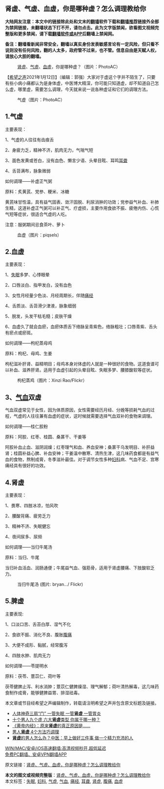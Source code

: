  <h2>肾虚、气虚、血虚，你是哪种虚？怎么调理教给你</h2> <p class="notice"><b>大陆网友注意：本文中的链接除此处和文末的<a href="https://github.com/bannedbook/fanqiang" >翻墙</a>软件下载和<a href="https://github.com/killgcd/justmysocks/blob/master/README.md">翻墙推荐</a>链接外全部为禁网链接，未翻墙状态下打不开，请勿点击。此为文字版禁闻，欲看图文视频完整版和更多禁闻，请下载<a href="https://github.com/bannedbook/fanqiang">翻墙软件或APP</a>后翻墙上禁闻网。</p><p>备注：翻墙看新闻非常安全，翻墙以真实身份发表敏感言论有一定风险，但只看不说则没有任何风险，翻的人太多，政府管不过来，也不管。信息自由是天赋人权，请放心大胆的翻墙。</b></p>  <div class="entry"> <figure><figcaption><a href="https://www.bannedbook.org/bnews/tag/%e8%82%be%e8%99%9a/" class="st_tag internal_tag" rel="tag" title="标签 肾虚 下的日志">肾虚</a>、<a href="https://www.bannedbook.org/bnews/tag/%E6%B0%94%E8%99%9A/" class="st_tag internal_tag" rel="tag" title="标签 气虚 下的日志">气虚</a>、<a href="https://www.bannedbook.org/bnews/tag/%E8%A1%80%E8%99%9A/" class="st_tag internal_tag" rel="tag" title="标签 血虚 下的日志">血虚</a>，你是哪种虚？（图片：PhotoAC）</figcaption></figure> <p>【<span class='wp_keywordlink_affiliate'><a href="https://www.soundofhope.org" title="希望之声" target="_blank">希望之声</a></span>2021年1月12日】（编辑：郭强）大家对于虚这个字并不陌生了，只要有些小病小痛都认为是身体虚，中医博大精深，你可能只知道虚，却不知道自己怎么虚，哪里虚，需要怎么调理，今天就来说一说各种虚证和它们的调理方法。</p> <figure><figcaption>气虚（图片：PhotoAC）</figcaption></figure> <h2>1.气虚</h2> <p>主要表现：</p> <p>1、气虚的人往往有齿痕舌</p> <p>2、身疲力乏，精神不济，肌肉无力，气喘气短</p> <p>3、面色发黄或苍白，没有血色、懒言少语、头晕目眩、耳鸣<a href="https://www.bannedbook.org/bnews/tag/%E8%80%B3%E8%81%8B/" class="st_tag internal_tag" rel="tag" title="标签 耳聋 下的日志">耳聋</a></p> <p>4、舌苔满布，脉象微弱</p> <p>如何调理——补虚正气粥</p> <p>原料：炙黄芪、党参、粳米、冰糖</p> <p>黄芪味甘性温，具有益气固表、敛汗固脱、利尿消肿的功效；党参益气补血、补肺生精，这道补虚正气粥可以补正气、疗虚损，主要作用食欲不振、疲倦内伤、心慌气短等症状，很适合气虚的人吃。</p> <p>注意：服粥期间忌食茶叶、萝卜</p>  <figure><figcaption>血虚（图片：piqsels）</figcaption></figure> <h2>2.血虚</h2> <p>主要表现：</p> <p>1、<a href="https://www.bannedbook.org/bnews/tag/%e5%a4%b1%e7%9c%a0/" class="st_tag internal_tag" rel="tag" title="标签 失眠 下的日志">失眠</a>多梦、心悸眼晕</p> <p>2、口唇淡白、指甲发白，没有血色</p> <p>3、女性月经量少色淡、月经周期长，伴随<a href="https://www.bannedbook.org/bnews/tag/%E7%97%9B%E7%BB%8F/" class="st_tag internal_tag" rel="tag" title="标签 痛经 下的日志">痛经</a></p> <p>4、舌质淡、舌苔滑少津液，脉象细弱</p> <p>5、脱发，头发干枯毛糙；皮肤干燥</p> <p>6、血虚久了就会血瘀，血瘀体质舌下络脉呈青紫色，络脉粗壮；口唇青紫、舌头有瘀点或瘀斑。</p> <p>如何调理——枸杞蒸母鸡</p> <p>原料：枸杞、母鸡、生姜</p> <p>枸杞滋补肝肾、益精明目；母鸡本身对体虚的人就是一种很好的食物。这道食谱可以补血、滋养肝肾。适用于血虚引起的头晕目眩、失眠多梦、腰膝酸软等症状。</p>  <figure><figcaption>枸杞蒸鸡（图片：Xinzi Rao/Flickr）</figcaption></figure> <h2>3、<a href="https://www.bannedbook.org/bnews/tag/%e6%b0%94%e8%a1%80/" class="st_tag internal_tag" rel="tag" title="标签 气血 下的日志">气血</a>双虚</h2> <p>气血双虚常见于女性，因为体质原因，女性需要经历月经、分娩等损耗气血的过程，气虚的人往往兼有血虚的症状，这时候就需要选择气血双补的食物来调理。</p> <p>如何调理——桂仁胶粉</p> <p>原料：阿胶、红枣、桂圆、桑葚干、干姜等</p> <p>阿胶补血止血、滋阴润燥；红枣理气和血、养血安神；桑葚干乌发明目、补肝益肾；桂圆补益心脾、补血安神；干姜温中散寒、清热生津，这几味药食都是有益气血的食物，熬制成膏，冬季滋补最佳。对于调节女性多种<a href="https://www.bannedbook.org/bnews/tag/%E5%A6%87%E7%A7%91/" class="st_tag internal_tag" rel="tag" title="标签 妇科 下的日志">妇科</a>病、气血不足、宫寒痛经具有很好的功效。</p> <h2>4.肾虚</h2> <p>主要表现：</p> <p>1、畏寒、四肢冰凉，怕风吹</p> <p>2、腰酸背痛、疲劳乏力</p> <p>3、精神不济、失眠健忘</p> <p>4、夜间尿多、尿频</p> <p>如何调理——当归牛尾汤</p>  <p>原料：当归、牛尾</p> <p>当归补血活血、润肠通便；牛尾益气血、强筋骨，适用于肾虚腰痛、下肢酸软乏力。</p> <figure><figcaption>当归牛尾汤 (图片: bryan&#8230;/ Flickr)</figcaption></figure> <h2>5.脾虚</h2> <p>主要表现:</p> <p>1、口淡口苦、舌苔白厚、湿气不化</p> <p>2、食欲不振、消化不良、腹胀<a href="https://www.bannedbook.org/bnews/tag/%e8%85%b9%e7%97%9b/" class="st_tag internal_tag" rel="tag" title="标签 腹痛 下的日志">腹痛</a></p> <p>3、大便不成形、黏腻，经常腹泻</p> <p>4、四肢水肿、肌肉无力</p> <p>如何调理——苓提明水</p> <p>原料：茯苓、薏苡仁、荷叶等</p> <p>茯苓健脾止泻、利水消肿；薏苡仁健脾燥湿、理气解郁；荷叶清热解毒，这几味药食制作成膏，能够健脾益胃、排湿祛毒。</p>  <p>本文章或节目经希望之声编辑制作，转载请注明希望之声并包含原文标题及链接。</p> <ul class='op-related-articles' title='相关阅读'> <li><a href='https://www.bannedbook.org/bnews/comments/20210109/1464299.html' target='_blank'>人体神奇三扇“门” 一管失眠 一管<b>肾虚</b> 一管胃炎</a></li> <li><a href='https://www.bannedbook.org/bnews/health/20201221/1452135.html' target='_blank'>十个男人九个虚 六大<b>肾虚</b>类型 你属于哪一种？</a></li> <li><a href='https://www.bannedbook.org/bnews/comments/20201214/1447673.html' target='_blank'>《黄帝内经》：原来<b>肾虚</b>的真正原因是……</a></li> <li><a href='https://www.bannedbook.org/bnews/comments/20201121/1434731.html' target='_blank'>男人<b>肾虚</b> 4个方法巧调理</a></li> <li><a href='https://www.bannedbook.org/bnews/health/20201113/1430257.html' target='_blank'><b>肾虚</b>的男人怎么办？中医：早上做好三件事 做一个精力充沛的人</a></li> </ul> <p class="texttj"> <a href="https://github.com/bannedbook/fanqiang/wiki/V2ray%E6%9C%BA%E5%9C%BA" target="_blank">WIN/MAC/安卓/iOS高速翻墙:高清视频秒开,超低延迟</a><br/> <a href="https://github.com/bannedbook/fanqiang/wiki/%E7%A6%81%E9%97%BB%E7%BD%91%E5%AE%89%E5%8D%93%E7%BF%BB%E5%A2%99%E6%96%B0%E9%97%BBAPP" target="_blank">免费PC翻墙、安卓VPN翻墙APP</a></p><p>原文链接：<a class="src_link"  href="https://www.soundofhope.org/post/462659" target="_blank">肾虚、气虚、血虚，你是哪种虚？怎么调理教给你</a></p><a name='sharetosocial'></a>       <div><b>本文的图文或视频完整版</b>：<a href='https://www.bannedbook.org/bnews/comments/20210112/1466098.html'>肾虚、气虚、血虚，你是哪种虚？怎么调理教给你</a></div>  </div><!--END ENTRY--> <div class="postfooter"> <div>本文标签：<a href="https://www.bannedbook.org/bnews/tag/%e5%a4%b1%e7%9c%a0/" rel="tag">失眠</a>, <a href="https://www.bannedbook.org/bnews/tag/%E5%A6%87%E7%A7%91/" rel="tag">妇科</a>, <a href="https://www.bannedbook.org/bnews/tag/%E6%B0%94%E8%99%9A/" rel="tag">气虚</a>, <a href="https://www.bannedbook.org/bnews/tag/%e6%b0%94%e8%a1%80/" rel="tag">气血</a>, <a href="https://www.bannedbook.org/bnews/tag/%E7%97%9B%E7%BB%8F/" rel="tag">痛经</a>, <a href="https://www.bannedbook.org/bnews/tag/%E8%80%B3%E8%81%8B/" rel="tag">耳聋</a>, <a href="https://www.bannedbook.org/bnews/tag/%e8%82%be%e8%99%9a/" rel="tag">肾虚</a>, <a href="https://www.bannedbook.org/bnews/tag/%e8%85%b9%e7%97%9b/" rel="tag">腹痛</a>, <a href="https://www.bannedbook.org/bnews/tag/%E8%A1%80%E8%99%9A/" rel="tag">血虚</a></div>  </div><!--END POSTFOOTER--> 